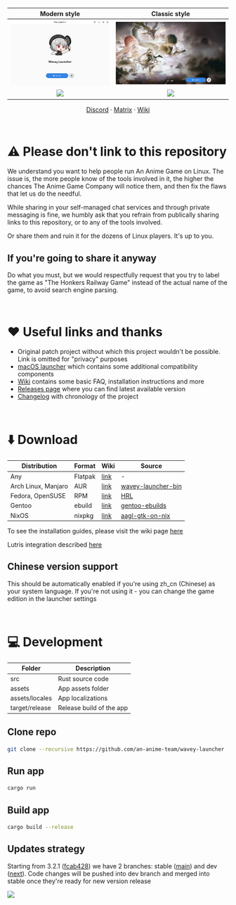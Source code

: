 | Modern style | Classic style |
| :-: | :-: |
| <picture><source media="(prefers-color-scheme: dark)" srcset="repository/main-modern-dark.png"><img src="repository/main-modern.png"></picture> | <picture><source media="(prefers-color-scheme: dark)" srcset="repository/main-classic-dark.png"><img src="repository/main-classic.png"></picture> |
| <picture><source media="(prefers-color-scheme: dark)" srcset="repository/settings-modern-dark.png"><img src="repository/settings-modern.png"></picture> | <picture><source media="(prefers-color-scheme: dark)" srcset="repository/settings-classic-dark.png"><img src="repository/settings-classic.png"></picture> |

<p align="center">
    <a href="https://discord.gg/ck37X6UWBp">Discord</a> ·
    <a href="https://matrix.to/#/#an-anime-game:envs.net">Matrix</a> ·
    <a href="https://github.com/an-anime-team/wavey-launcher/wiki">Wiki</a>
</p>

<br>

# ⚠️ Please don't link to this repository

We understand you want to help people run An Anime Game on Linux. The issue is, the more people know
of the tools involved in it, the higher the chances The Anime Game Company will notice them, and then
fix the flaws that let us do the needful.

While sharing in your self-managed chat services and through private messaging is fine, we humbly ask
that you refrain from publically sharing links to this repository, or to any of the tools involved.

Or share them and ruin it for the dozens of Linux players. It's up to you.

## If you're going to share it anyway

Do what you must, but we would respectfully request that you try to label the game as "The Honkers Railway Game"
instead of the actual name of the game, to avoid search engine parsing.

<br>

# ♥️ Useful links and thanks

* Original patch project without which this project wouldn't be possible. Link is omitted for "privacy" purposes
* [macOS launcher](https://github.com/3Shain/yet-another-anime-game-launcher) which contains some additional compatibility components
* [Wiki](https://github.com/an-anime-team/wavey-launcher/wiki) contains some basic FAQ, installation instructions and more
* [Releases page](https://github.com/an-anime-team/wavey-launcher/releases) where you can find latest available version
* [Changelog](CHANGELOG.md) with chronology of the project

<br>

# ⬇️ Download

| Distribution | Format | Wiki | Source |
| - | - | - | - |
| Any | Flatpak | [link](https://github.com/an-anime-team/wavey-launcher/wiki/Installation#-any-distribution-flatpak) | - |
| Arch Linux, Manjaro | AUR | [link](https://github.com/an-anime-team/wavey-launcher/wiki/Installation#-arch-linux-aur) | [wavey-launcher-bin](https://aur.archlinux.org/packages/wavey-launcher-bin) |
| Fedora, OpenSUSE | RPM | [link](https://github.com/an-anime-team/wavey-launcher/wiki/Installation#-fedora-rpm) | [HRL](https://build.opensuse.org/repositories/home:Maroxy:AAT-Apps/HRL) |
| Gentoo | ebuild | [link](https://github.com/an-anime-team/wavey-launcher/wiki/Installation#-gentoo-linux-ebuild) | [gentoo-ebuilds](https://github.com/an-anime-team/gentoo-ebuilds) |
| NixOS | nixpkg | [link](https://github.com/an-anime-team/wavey-launcher/wiki/Installation#-nixos-nixpkg) | [aagl-gtk-on-nix](https://github.com/ezKEa/aagl-gtk-on-nix) |

To see the installation guides, please visit the wiki page [here](https://github.com/an-anime-team/wavey-launcher/wiki/Installation)

Lutris integration described [here](https://github.com/an-anime-team/wavey-launcher/wiki/Installation#-lutris)

## Chinese version support

This should be automatically enabled if you're using zh_cn (Chinese) as your system language. If you're not using it - you can change the game edition in the launcher settings

<br>

# 💻 Development

| Folder | Description |
| - | - |
| src | Rust source code |
| assets | App assets folder |
| assets/locales | App localizations |
| target/release | Release build of the app |

## Clone repo

```sh
git clone --recursive https://github.com/an-anime-team/wavey-launcher
```

## Run app

```sh
cargo run
```

## Build app

```sh
cargo build --release
```

## Updates strategy

Starting from 3.2.1 ([fcab428](https://github.com/an-anime-team/wavey-launcher/commit/fcab428cb40b1457f41e0856f9d1e1473acbe653)) we have 2 branches: stable ([main](https://github.com/an-anime-team/wavey-launcher/tree/main)) and dev ([next](https://github.com/an-anime-team/wavey-launcher/tree/next)). Code changes will be pushed into dev branch and merged into stable once they're ready for new version release

<img src="repository/branches.png" />
